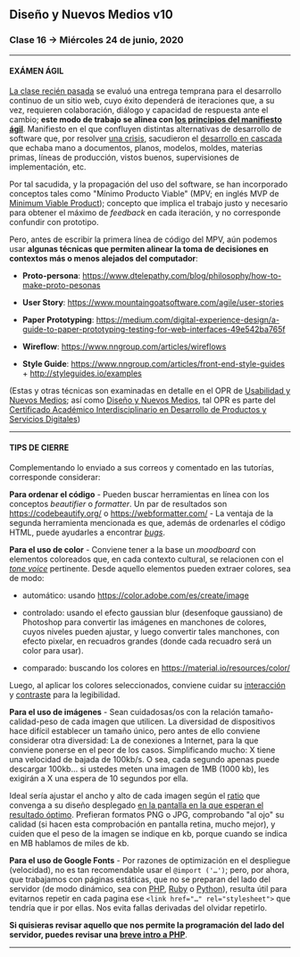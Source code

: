 ## Diseño y Nuevos Medios v10 

### Clase 16 → Miércoles 24 de junio, 2020

- - - - - - - - -

#### EXÁMEN ÁGIL

[La clase recién pasada](https://github.com/profesorfaco/dno037-2020/tree/gh-pages/clase-15) se evaluó una entrega temprana para el desarrollo continuo de un sitio web, cuyo éxito dependerá de iteraciones que, a su vez, requieren colaboración, diálogo y capacidad de respuesta ante el cambio; **este modo de trabajo se alinea con [los principios del manifiesto ágil](https://agilemanifesto.org/iso/es/principles.html)**. Manifiesto en el que confluyen distintas alternativas de desarrollo de software que, por resolver [una crisis](https://es.wikipedia.org/wiki/Crisis_del_software), sacudieron el [desarrollo en cascada](https://es.wikipedia.org/wiki/Desarrollo_en_cascada) que echaba mano a documentos, planos, modelos, moldes, materias primas, líneas de producción, vistos buenos, supervisiones de implementación, etc.

Por tal sacudida, y la propagación del uso del software, se han incorporado conceptos tales como "Mínimo Producto Viable" (MPV; en inglés MVP de [Minimum Viable Product](https://www.youtube.com/watch?v=ixpphYTDiOM)); concepto que implica el trabajo justo y necesario para obtener el máximo de *feedback* en cada iteración, y no corresponde confundir con prototipo.

Pero, antes de escribir la primera línea de código del MPV, aún podemos usar **algunas técnicas que permiten alinear la toma de decisiones en contextos más o menos alejados del computador**:

- **Proto-persona**: https://www.dtelepathy.com/blog/philosophy/how-to-make-proto-pesonas

- **User Story**: https://www.mountaingoatsoftware.com/agile/user-stories

- **Paper Prototyping**: https://medium.com/digital-experience-design/a-guide-to-paper-prototyping-testing-for-web-interfaces-49e542ba765f

- **Wireflow**: https://www.nngroup.com/articles/wireflows

- **Style Guide**: https://www.nngroup.com/articles/front-end-style-guides + http://styleguides.io/examples

(Estas y otras técnicas son examinadas en detalle en el OPR de [Usabilidad y Nuevos Medios](http://catalogo.uc.cl/index.php?tmpl=component&option=com_catalogo&view=programa&sigla=dno046); así como [Diseño y Nuevos Medios](https://github.com/profesorfaco/dno037-2020/blob/gh-pages/README.md), tal OPR es parte del [Certificado Académico Interdisciplinario en Desarrollo de Productos y Servicios Digitales](http://formaciongeneral.uc.cl/certificados-academicos/interdisciplinarios/arquitectura-diseno-y-estudios-urbanos/escuela-de-diseno/desarrollo-de-productos-y-servicios-digitales))

- - - - - - - - - - - - - - - - - - - - - - - - - -

#### TIPS DE CIERRE

Complementando lo enviado a sus correos y comentado en las tutorías, corresponde considerar:

**Para ordenar el código** - Pueden buscar herramientas en línea con los conceptos *beautifier*  o *formatter*. Un par de resultados son https://codebeautify.org/ o https://webformatter.com/ - La ventaja de la segunda herramienta mencionada es que, además de ordenarles el código HTML, puede ayudarles a encontrar [*bugs*](https://es.wikipedia.org/wiki/Error_de_software).

**Para el uso de color** - Conviene tener a la base un *moodboard* con elementos coloreados que, en cada contexto cultural, se relacionen con el [*tone voice*](https://www.nngroup.com/videos/establishing-tone-voice/) pertinente. Desde aquello elementos pueden extraer colores, sea de modo:

- automático: usando https://color.adobe.com/es/create/image

- controlado: usando el efecto gaussian blur (desenfoque gaussiano) de Photoshop para convertir las imágenes en manchones de colores, cuyos niveles pueden ajustar, y luego convertir tales manchones, con efecto pixelar, en recuadros grandes (donde cada recuadro será un color para usar). 

- comparado: buscando los colores en https://material.io/resources/color/

Luego, al aplicar los colores seleccionados, conviene cuidar su [interacción](http://proyectacolor.cl/percepcion-del-color/interaccion-del-color/) y [contraste](http://www.proyectacolor.cl/percepcion-del-color/visibilidad-y-legibilidad/) para la legibilidad.

**Para el uso de imágenes** - Sean cuidadosas/os con la relación tamaño-calidad-peso de cada imagen que utilicen. La diversidad de dispositivos hace difícil establecer un tamaño único, pero antes de ello conviene considerar otra diversidad: La de conexiones a Internet, para la que conviene ponerse en el peor de los casos. Simplificando mucho: X tiene una velocidad de bajada de 100kb/s. O sea, cada segundo apenas puede descargar 100kb… si ustedes meten una imagen de 1MB (1000 kb), les exigirán a X una espera de 10 segundos por ella. 

Ideal sería ajustar el ancho y alto de cada imagen según el [ratio](https://es.wikipedia.org/wiki/Relaci%C3%B3n_de_aspecto) que convenga a su diseño desplegado [en la pantalla en la que esperan el resultado óptimo](http://screensiz.es/). Prefieran formatos PNG o JPG, comprobando "al ojo" su calidad (si hacen esta comprobación en pantalla retina, mucho mejor), y cuiden que el peso de la imagen se indique en kb, porque cuando se indica en MB hablamos de miles de kb.

**Para el uso de Google Fonts** - Por razones de optimización en el despliegue (velocidad), no es tan recomendable usar el `@import ('…')`; pero, por ahora, que trabajamos con páginas estáticas, que no se preparan del lado del servidor (de modo dinámico, sea con [PHP](https://www.php.net/manual/es/intro-whatis.php), [Ruby](https://www.ruby-lang.org/es/documentation/) o [Python](https://www.python.org/about/)), resulta útil para evitarnos repetir en cada pagina ese `<link href="…" rel="stylesheet">` que tendría que ir por ellas. Nos evita fallas derivadas del olvidar repetirlo.

**Si quisieras revisar aquello que nos permite la programación del lado del servidor, puedes revisar una [breve intro a PHP](https://github.com/profesorfaco/dno037-2020/tree/gh-pages/clase-php)**.

- - - - - - - - - - - - - - - - - - - - - - - - - -




